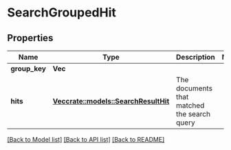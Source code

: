 # SearchGroupedHit

## Properties

Name | Type | Description | Notes
------------ | ------------- | ------------- | -------------
**group_key** | **Vec<String>** |  | 
**hits** | [**Vec<crate::models::SearchResultHit>**](SearchResultHit.md) | The documents that matched the search query | 

[[Back to Model list]](../README.md#documentation-for-models) [[Back to API list]](../README.md#documentation-for-api-endpoints) [[Back to README]](../README.md)


